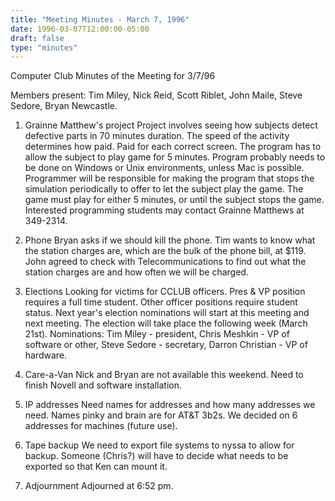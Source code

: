 ```yaml
---
title: "Meeting Minutes - March 7, 1996"
date: 1996-03-07T12:00:00-05:00
draft: false
type: "minutes"
---
```


Computer Club Minutes of the Meeting for 3/7/96 </p><p>
Members present: Tim Miley, Nick Reid, Scott Riblet, John Maile, Steve Sedore, Bryan Newcastle. </p><p>
1) Grainne Matthew's project    Project involves seeing how subjects detect defective parts in 70 minutes duration.  The speed of the activity determines how paid.  Paid for each correct screen.    The program has to allow the subject to play game for 5 minutes.  Program probably needs to be done on Windows or Unix environments, unless Mac is possible.    Programmer will be responsible for making the program that stops the simulation periodically to offer to let the subject play the game.  The game must play for either 5 minutes, or until the subject stops the game.    Interested programming students may contact Grainne Matthews at 349-2314. </p><p>
2) Phone    Bryan asks if we should kill the phone.  Tim wants to know what the station charges are, which are the bulk of the phone bill, at $119.  John agreed to  check with Telecommunications to find out what the station charges are and how  often we will be charged. </p><p>
3) Elections    Looking for victims for CCLUB officers.  Pres & VP position requires a full time student.  Other officer positions require student status.  Next year's election nominations will start at this meeting and next meeting.  The election will take place the following week (March 21st).    Nominations: Tim Miley - president, Chris Meshkin - VP of software or other, Steve Sedore - secretary, Darron Christian - VP of hardware. </p><p>
4) Care-a-Van    Nick and Bryan are not available this weekend.  Need to finish Novell and software installation.   </p><p>
5) IP addresses    Need names for addresses and how many addresses we need.  Names pinky and brain are for AT&T 3b2s.  We decided on 6 addresses for machines (future use). </p><p>
6) Tape backup    We need to export file systems to nyssa to allow for backup.  Someone (Chris?) will have to decide what needs to be exported so that Ken can mount it. </p><p>
7) Adjournment    Adjourned at 6:52 pm. </p><p>
</p>
